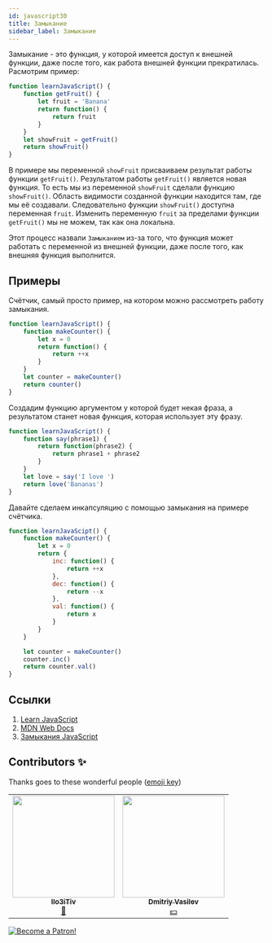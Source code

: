```yaml
---
id: javascript30
title: Замыкание
sidebar_label: Замыкание
---
```


Замыкание - это функция, у которой имеется доступ к внешней функции, даже после того, как работа внешней функции прекратилась. Расмотрим пример:
```jsx live
function learnJavaScript() {
    function getFruit() {
        let fruit = 'Banana'
        return function() {
            return fruit
        }
    }
    let showFruit = getFruit()
    return showFruit()
}
```

В примере мы переменной `showFruit` присваиваем результат работы функции `getFruit()`. Результатом работы `getFruit()` является новая функция. То есть мы из переменной `showFruit` сделали функцию `showFruit()`. Область видимости созданной функции находится там, где мы её создавали. Следовательно функции `showFruit()` доступна переменная `fruit`. Изменить переменную `fruit` за пределами функции `getFruit()` мы не можем, так как она локальна.

Этот процесс назвали `Замыканием` из-за того, что функция может работать с переменной из внешней функции, даже после того, как внешняя функция выполнится.

## Примеры

Счётчик, самый просто пример, на котором можно рассмотреть работу замыкания.
```jsx live
function learnJavaScript() {
    function makeCounter() {
        let x = 0
        return function() {
            return ++x
        }
    }
    let counter = makeCounter()
    return counter()
}
```

Создадим функцию аргументом у которой будет некая фраза, а результатом станет новая функция, которая использует эту фразу.
```jsx live
function learnJavaScript() {
    function say(phrase1) {
        return function(phrase2) {
            return phrase1 + phrase2
        }
    }
    let love = say('I love ')
    return love('Bananas')
}
```

Давайте сделаем инкапсуляцию с помощью замыкания на примере счётчика.
```jsx live
function learnJavaScipt() {
    function makeCounter() {
        let x = 0
        return {
            inc: function() {
                return ++x
            },
            dec: function() {
                return --x
            },
            val: function() {
                return x
            }
        }
    }

    let counter = makeCounter()
    counter.inc()
    return counter.val()
}
```

## Ссылки
1. [Learn JavaScript](https://learn.javascript.ru/closures)
2. [MDN Web Docs](https://developer.mozilla.org/ru/docs/Web/JavaScript/Closures)
3. [Замыкания JavaScript](https://medium.com/@stasonmars/понимаем-замыкания-в-javascript-раз-и-навсегда-c211805b6898)

## Contributors ✨

Thanks goes to these wonderful people ([emoji key](https://allcontributors.org/docs/en/emoji-key))

<table>
  <tr> 
    <td align="center"><a href="https://github.com/IIo3iTiv"><img src="https://avatars1.githubusercontent.com/u/72025062?v=4?s=200" width="200px;" alt=""/><br /><sub><b>IIo3iTiv</b></sub></a><br /><a href="https://github.com/gHashTag/react-native-village/commits?author=IIo3iTiv" title="Documentation">📖</a></td>
    <td align="center"><a href="https://fullstackserverless.github.io/"><img src="https://avatars0.githubusercontent.com/u/6774813?v=4?s=200" width="200px;" alt=""/><br /><sub><b>Dmitriy Vasilev</b></sub></a><br /><a href="#financial-gHashTag" title="Financial">💵</a></td>
  </tr>
</table>

[![Become a Patron!](/img/logo/patreon.png)](https://www.patreon.com/bePatron?u=31769291)